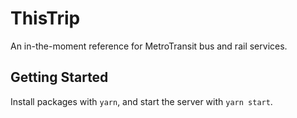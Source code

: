 # ThisTrip

An in-the-moment reference for MetroTransit bus and rail services. 

## Getting Started

Install packages with `yarn`, and start the server with `yarn start`.
